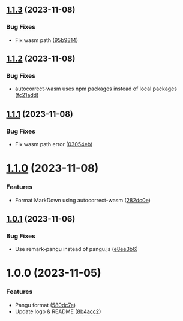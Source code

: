 ## [1.1.3](https://github.com/b-yp/logseq-pangu/compare/v1.1.2...v1.1.3) (2023-11-08)


### Bug Fixes

* Fix wasm path ([95b9814](https://github.com/b-yp/logseq-pangu/commit/95b9814ffea5c7d88cc73f3d9950476246c07fda))

## [1.1.2](https://github.com/b-yp/logseq-pangu/compare/v1.1.1...v1.1.2) (2023-11-08)


### Bug Fixes

* autocorrect-wasm uses npm packages instead of local packages ([fc21add](https://github.com/b-yp/logseq-pangu/commit/fc21add6a867d3d67aa9f231566a0b51c6999c83))

## [1.1.1](https://github.com/b-yp/logseq-pangu/compare/v1.1.0...v1.1.1) (2023-11-08)


### Bug Fixes

* Fix wasm path error ([03054eb](https://github.com/b-yp/logseq-pangu/commit/03054eb35fb49676fe268019e74b85b70ccc64c7))

# [1.1.0](https://github.com/b-yp/logseq-pangu/compare/v1.0.1...v1.1.0) (2023-11-08)


### Features

* Format MarkDown using autocorrect-wasm ([282dc0e](https://github.com/b-yp/logseq-pangu/commit/282dc0e563f773786a552b68d2471683d85b5443))

## [1.0.1](https://github.com/b-yp/logseq-pangu/compare/v1.0.0...v1.0.1) (2023-11-06)


### Bug Fixes

* Use remark-pangu instead of pangu.js ([e8ee3b6](https://github.com/b-yp/logseq-pangu/commit/e8ee3b6560c15005d4a7860882e30d0d93844eea))

# 1.0.0 (2023-11-05)


### Features

* Pangu format ([580dc7e](https://github.com/b-yp/logseq-pangu/commit/580dc7e505371bc9eab0a0542a6c67e52c5edbd9))
* Update logo & README ([8b4acc2](https://github.com/b-yp/logseq-pangu/commit/8b4acc2e8baafbef0c208bec5871b8550c350a9f))
